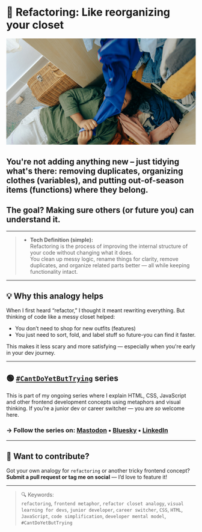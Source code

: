 # 🔘 Refactoring: Like reorganizing your closet

![refactoring analogy](/images/refactoring.jpg)

## You're not adding anything new – just tidying what's there: removing duplicates, organizing clothes (variables), and putting out-of-season items (functions) where they belong.
## The goal? Making sure others (or future you) can understand it.

---

> - **Tech Definition (simple):**  
Refactoring is the process of improving the internal structure of your code without changing what it does.  
You clean up messy logic, rename things for clarity, remove duplicates, and organize related parts better — all while keeping functionality intact.

---

## 💡 Why this analogy helps

When I first heard “refactor,” I thought it meant rewriting everything. But thinking of code like a messy closet helped:  
- You don’t need to shop for new outfits (features)  
- You just need to sort, fold, and label stuff so future-you can find it faster.

This makes it less scary and more satisfying — especially when you're early in your dev journey.

---

## 🟢 [`#CantDoYetButTrying`]() series

This is part of my ongoing series where I explain HTML, CSS, JavaScript and other frontend development concepts using metaphors and visual thinking. If you’re a junior dev or career switcher — you are *so* welcome here.  
### → Follow the series on: [Mastodon](https://mastodon.social/@kolonatalie) • [Bluesky](https://bsky.app/profile/kolonatalie.bsky.social) • [LinkedIn](https://www.linkedin.com/in/kolonatalie/)

---

## 🤝 Want to contribute?

Got your own analogy for `refactoring` or another tricky frontend concept? **Submit a pull request or tag me on social** — I’d love to feature it!

---

> 🔍 Keywords:  
`refactoring`, `frontend metaphor`, `refactor closet analogy`, `visual learning for devs`, `junior developer`, `career switcher`, `CSS`, `HTML`, `JavaScript`, `code simplification`, `developer mental model`, `#CantDoYetButTrying`
